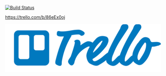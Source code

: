 [![Build Status](https://travis-ci.org/roderickjoseph/groceries_too.svg?branch=master)](https://travis-ci.org/roderickjoseph/groceries_too)

https://trello.com/b/86eEx0oj



![alt](app/assets/images/trello-logo/trello-logo-blue.png)
